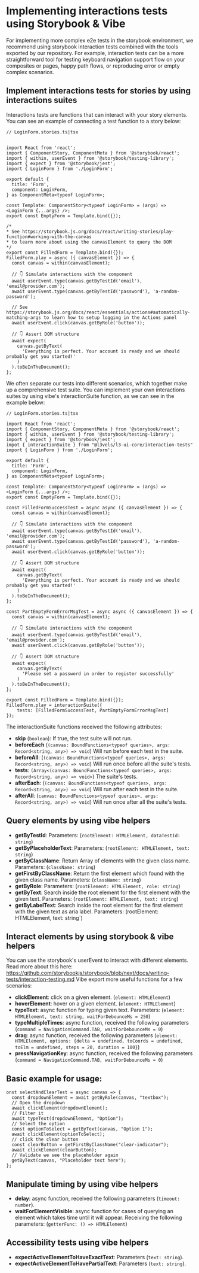 # Implementing interactions tests using Storybook & Vibe
For implementing more complex e2e tests in the storybook environment, we recommend using storybook interaction tests combined with the tools exported by our repository.
For example, interaction tests can be a more straightforward tool for testing keyboard navigation support flow on your composites or pages, happy path flows, or reproducing error or empty complex scenarios.

## Implement interactions tests for stories by using interactions suites
Interactions tests are functions that can interact with your story elements.
You can see an example of connecting a test function to a story below:
````
// LoginForm.stories.ts|tsx


import React from 'react';
import { ComponentStory, ComponentMeta } from '@storybook/react';
import { within, userEvent } from '@storybook/testing-library';
import { expect } from '@storybook/jest';
import { LoginForm } from './LoginForm';

export default {
  title: 'Form',
  component: LoginForm,
} as ComponentMeta<typeof LoginForm>;

const Template: ComponentStory<typeof LoginForm> = (args) => <LoginForm {...args} />;
export const EmptyForm = Template.bind({});

/*
* See https://storybook.js.org/docs/react/writing-stories/play-function#working-with-the-canvas
* to learn more about using the canvasElement to query the DOM
*/
export const FilledForm = Template.bind({});
FilledForm.play = async ({ canvasElement }) => {
  const canvas = within(canvasElement);

  // 👇 Simulate interactions with the component
  await userEvent.type(canvas.getByTestId('email'), 'email@provider.com');
  await userEvent.type(canvas.getByTestId('password'), 'a-random-password');
  
  // See https://storybook.js.org/docs/react/essentials/actions#automatically-matching-args to learn how to setup logging in the Actions panel
  await userEvent.click(canvas.getByRole('button'));

  // 👇 Assert DOM structure
  await expect(
    canvas.getByText(
      'Everything is perfect. Your account is ready and we should probably get you started!'
    )
  ).toBeInTheDocument();
};
````

We often separate our tests into different scenarios, which together make up a comprehensive test suite.
You can implement your own interactions suites by using vibe's interactionSuite function, as we can see in the example below:
````
// LoginForm.stories.ts|tsx

import React from 'react';
import { ComponentStory, ComponentMeta } from '@storybook/react';
import { within, userEvent } from '@storybook/testing-library';
import { expect } from '@storybook/jest';
impot { interactionSuite } from "@l3vels/l3-ui-core/interaction-tests"
import { LoginForm } from './LoginForm';

export default {
  title: 'Form',
  component: LoginForm,
} as ComponentMeta<typeof LoginForm>;

const Template: ComponentStory<typeof LoginForm> = (args) => <LoginForm {...args} />;
export const EmptyForm = Template.bind({});

const FilledFormSuccessTest = async async ({ canvasElement }) => {
  const canvas = within(canvasElement);

  // 👇 Simulate interactions with the component
  await userEvent.type(canvas.getByTestId('email'), 'email@provider.com');
  await userEvent.type(canvas.getByTestId('password'), 'a-random-password');
  await userEvent.click(canvas.getByRole('button'));

  // 👇 Assert DOM structure
  await expect(
    canvas.getByText(
      'Everything is perfect. Your account is ready and we should probably get you started!'
    )
  ).toBeInTheDocument();
};

const PartEmptyFormErrorMsgTest = async async ({ canvasElement }) => {
  const canvas = within(canvasElement);

  // 👇 Simulate interactions with the component
  await userEvent.type(canvas.getByTestId('email'), 'email@provider.com');
  await userEvent.click(canvas.getByRole('button'));

  // 👇 Assert DOM structure
  await expect(
    canvas.getByText(
      'Please set a password in order to register successfully'
    )
  ).toBeInTheDocument();
};

export const FilledForm = Template.bind({});
FilledForm.play = interactionSuite({
    tests: [FilledFormSuccessTest, PartEmptyFormErrorMsgTest]
});
````

The interactionSuite functions received the following attributes:
- **skip** (`boolean`): If true, the test suite will not run.
- **beforeEach** (`(canvas: BoundFunctions<typeof queries>, args: Record<string, any>) => void`) Will run before each test in the suite.
- **beforeAll**:  (`(canvas: BoundFunctions<typeof queries>, args: Record<string, any>) => void`) Will run once before all the suite's tests.
- **tests**: `(Array<(canvas: BoundFunctions<typeof queries>, args: Record<string, any>) => void>`) The suite's tests.
- **afterEach**: (`(canvas: BoundFunctions<typeof queries>, args: Record<string, any>) => void`) Will run after each test in the suite.
- **afterAll**: (`canvas: BoundFunctions<typeof queries>, args: Record<string, any>) => void`) Will run once after all the suite's tests.

## Query elements by using vibe helpers
- **getByTestId**: Parameters: (`rootElement: HTMLElement, dataTestId: string`)
- **getByPlaceholderText**: Parameters:  (`rootElement: HTMLElement, text: string`)
- **getByClassName**: Return Array of elements with the given class name. Parameters: (`className: string`)
- **getFirstByClassName**: Return the first element which found with the given class name. Parameters: (`className: string`)
- **getByRole**: Parameters: (`rootElement: HTMLElement, role: string`)
- **getByText**: Search inside the root element for the first element with the given text. Parameters: (`rootElement: HTMLElement, text: string`)
- **getByLabelText**: Search inside the root element for the first element with the given text as aria label. Parameters: (rootElement: HTMLElement, text: string`)

## Interact elements by using storybook & vibe helpers
You can use the storybook's userEvent to interact with different elements. Read more about this here: https://github.com/storybookjs/storybook/blob/next/docs/writing-tests/interaction-testing.md
Vibe export more useful functions for a few scenarios:
- **clickElement**: click on a given element. (`element: HTMLElement`)
- **hoverElement**: hover on a given element. (`element: HTMLElement`)
- **typeText**: async function for typing given text. Parameters: (`element: HTMLElement, text: string, waitForDebounceMs = 250`)
- **typeMultipleTimes**:  async function, received the following parameters (`command = NavigationCommand.TAB, waitForDebounceMs = 0`)
- **drag**: async function, received the following parameters (`element: HTMLElement, options: {delta = undefined, toCoords = undefined, toElm = undefined, steps = 20, duration = 100}`)
- **pressNavigationKey**: async function, received the following parameters (`command = NavigationCommand.TAB, waitForDebounceMs = 0`)

## Basic example for usage:
```
onst selectAndClearTest = async canvas => {
  const dropdownElement = await getByRole(canvas, "textbox");
  // Open the dropdown
  await clickElement(dropdownElement);
  // Filter it
  await typeText(dropdownElement, "Option");
  // Select the option
  const optionToSelect = getByText(canvas, "Option 1");
  await clickElement(optionToSelect);
  // click the clear button
  const clearButton = getFirstByClassName("clear-indicator");
  await clickElement(clearButton);
  // Validate we see the placeholder again
  getByText(canvas, "Placeholder text here");
};
```

## Manipulate timing by using vibe helpers
- **delay**: async function, received the following parameters (`timeout: number`).
- **waitForElementVisible**: async function for cases of querying an element which takes time until it will appear. Receiving the following parameters: (`getterFunc: () => HTMLElement`)

## Accessibility tests using vibe helpers
- **expectActiveElementToHaveExactText**: Parameters (`text: string`).
- **expectActiveElementToHavePartialText**: Parameters (`text: string`). 
